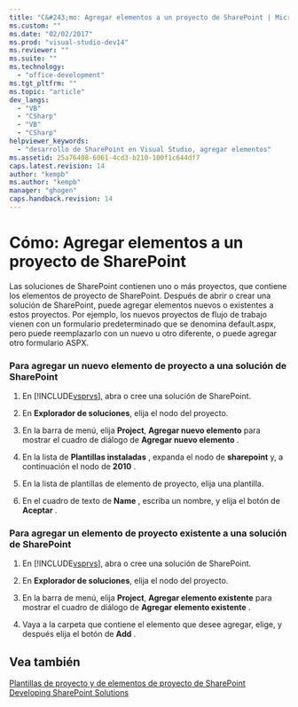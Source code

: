 ```yaml
---
title: "C&#243;mo: Agregar elementos a un proyecto de SharePoint | Microsoft Docs"
ms.custom: ""
ms.date: "02/02/2017"
ms.prod: "visual-studio-dev14"
ms.reviewer: ""
ms.suite: ""
ms.technology: 
  - "office-development"
ms.tgt_pltfrm: ""
ms.topic: "article"
dev_langs: 
  - "VB"
  - "CSharp"
  - "VB"
  - "CSharp"
helpviewer_keywords: 
  - "desarrollo de SharePoint en Visual Studio, agregar elementos"
ms.assetid: 25a76408-6061-4cd3-b210-100f1c644df7
caps.latest.revision: 14
author: "kempb"
ms.author: "kempb"
manager: "ghogen"
caps.handback.revision: 14
---
```

# C&#243;mo: Agregar elementos a un proyecto de SharePoint
  Las soluciones de SharePoint contienen uno o más proyectos, que contiene los elementos de proyecto de SharePoint.  Después de abrir o crear una solución de SharePoint, puede agregar elementos nuevos o existentes a estos proyectos.  Por ejemplo, los nuevos proyectos de flujo de trabajo vienen con un formulario predeterminado que se denomina default.aspx, pero puede reemplazarlo con un nuevo u otro diferente, o puede agregar otro formulario ASPX.  
  
### Para agregar un nuevo elemento de proyecto a una solución de SharePoint  
  
1.  En [!INCLUDE[vsprvs](../sharepoint/includes/vsprvs-md.md)], abra o cree una solución de SharePoint.  
  
2.  En **Explorador de soluciones**, elija el nodo del proyecto.  
  
3.  En la barra de menú, elija **Project**, **Agregar nuevo elemento** para mostrar el cuadro de diálogo de **Agregar nuevo elemento** .  
  
4.  En la lista de **Plantillas instaladas** , expanda el nodo de **sharepoint** y, a continuación el nodo de **2010** .  
  
5.  En la lista de plantillas de elemento de proyecto, elija una plantilla.  
  
6.  En el cuadro de texto de **Name** , escriba un nombre, y elija el botón de **Aceptar** .  
  
### Para agregar un elemento de proyecto existente a una solución de SharePoint  
  
1.  En [!INCLUDE[vsprvs](../sharepoint/includes/vsprvs-md.md)], abra o cree una solución de SharePoint.  
  
2.  En **Explorador de soluciones**, elija el nodo del proyecto.  
  
3.  En la barra de menú, elija **Project**, **Agregar elemento existente** para mostrar el cuadro de diálogo de **Agregar elemento existente** .  
  
4.  Vaya a la carpeta que contiene el elemento que desee agregar, elige, y después elija el botón de **Add** .  
  
## Vea también  
 [Plantillas de proyecto y de elementos de proyecto de SharePoint](../sharepoint/sharepoint-project-and-project-item-templates.md)   
 [Developing SharePoint Solutions](../sharepoint/developing-sharepoint-solutions.md)  
  
  